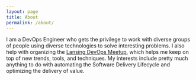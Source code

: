```yaml
---
layout: page
title: About
permalink: /about/
---
```


I am a DevOps Engineer who gets the privilege to work with diverse groups of people using diverse technologies to solve interesting problems.  I also help with organizing the [Lansing DevOps Meetup](https://www.meetup.com/Lansing-DevOps-Meetup/), which helps me keep on top of new trends, tools, and techniques. My interests include pretty much anything to do with automating the Software Delivery Lifecycle and optimizing the delivery of value.
